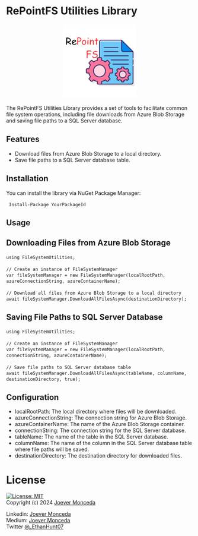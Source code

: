 # RePointFS Utilities Library
<p style="text-align: center;" align="center">
 <img width="200" src="https://github.com/Ethan0007/RePointFS/blob/development/Images/RePointFS.png" alt="RePoint">
</p>

The RePointFS Utilities Library provides a set of tools to facilitate common file system operations, including file downloads from Azure Blob Storage and saving file paths to a SQL Server database.

## Features
  - Download files from Azure Blob Storage to a local directory.
  - Save file paths to a SQL Server database table.

## Installation
You can install the library via NuGet Package Manager:
```
 Install-Package YourPackageId
```

## Usage
## Downloading Files from Azure Blob Storage
```
using FileSystemUtilities;

// Create an instance of FileSystemManager
var fileSystemManager = new FileSystemManager(localRootPath, azureConnectionString, azureContainerName);

// Download all files from Azure Blob Storage to a local directory
await fileSystemManager.DownloadAllFilesAsync(destinationDirectory);
```

## Saving File Paths to SQL Server Database
```
using FileSystemUtilities;

// Create an instance of FileSystemManager
var fileSystemManager = new FileSystemManager(localRootPath, connectionString, azureContainerName);

// Save file paths to SQL Server database table
await fileSystemManager.DownloadAllFilesAsync(tableName, columnName, destinationDirectory, true);
```

## Configuration
  - localRootPath: The local directory where files will be downloaded.
  - azureConnectionString: The connection string for Azure Blob Storage.
  - azureContainerName: The name of the Azure Blob Storage container.
  - connectionString: The connection string for the SQL Server database.
  - tableName: The name of the table in the SQL Server database.
  - columnName: The name of the column in the SQL Server database table where file paths will be saved.
  - destinationDirectory: The destination directory for downloaded files.

# License 
  [![License: MIT](https://img.shields.io/badge/License-MIT-yellow.svg)](https://opensource.org/licenses/MIT)  
  Copyright (c) 2024 [Joever Monceda](https://github.com/Ethan0007)

Linkedin: [Joever Monceda](https://www.linkedin.com/in/joever-monceda-55242779/)  
  Medium: [Joever Monceda](https://medium.com/@joever.monceda/new-net-core-vuejs-vuex-router-webpack-starter-kit-e94b6fdb7481)  
  Twitter [@_EthanHunt07](https://twitter.com/_EthanHunt07)  

